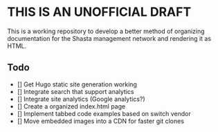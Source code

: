 # THIS IS AN UNOFFICIAL DRAFT

This is a working repository to develop a better method of organizing documentation for the Shasta management network and rendering it as HTML.

## Todo

- [] Get Hugo static site generation working
- [] Integrate search that support analytics
- [] Integrate site analytics (Google analytics?)
- [] Create a organized index.html page
- [] Implement tabbed code examples based on switch vendor
- [] Move embedded images into a CDN for faster git clones